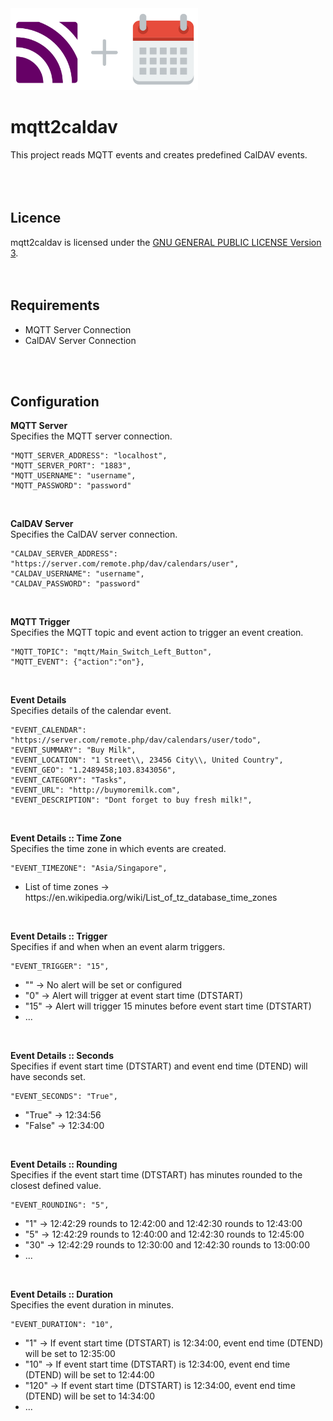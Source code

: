<img src="mqtt2caldav.png" width="300" height="131">  

# mqtt2caldav  
This project reads MQTT events and creates predefined CalDAV events.  
<br />
<br />
<br />



## Licence 
mqtt2caldav is licensed under the [GNU GENERAL PUBLIC LICENSE Version 3](https://github.com/107208579/mqtt2caldav/blob/main/LICENSE.gpl).
<br />
<br />
<br />



## Requirements  
* MQTT Server Connection
* CalDAV Server Connection
<br />
<br />


## Configuration  
**MQTT Server**  
Specifies the MQTT server connection.
```
"MQTT_SERVER_ADDRESS": "localhost",
"MQTT_SERVER_PORT": "1883",
"MQTT_USERNAME": "username",
"MQTT_PASSWORD": "password"
 ```
<br />


**CalDAV Server**  
Specifies the CalDAV server connection.
```
"CALDAV_SERVER_ADDRESS": "https://server.com/remote.php/dav/calendars/user",
"CALDAV_USERNAME": "username",
"CALDAV_PASSWORD": "password"
 ```
<br />


**MQTT Trigger**   
Specifies the MQTT topic and event action to trigger an event creation.
```
"MQTT_TOPIC": "mqtt/Main_Switch_Left_Button",
"MQTT_EVENT": {"action":"on"},
```
<br />


**Event Details**  
Specifies details of the calendar event.
```
"EVENT_CALENDAR": "https://server.com/remote.php/dav/calendars/user/todo",
"EVENT_SUMMARY": "Buy Milk",
"EVENT_LOCATION": "1 Street\\, 23456 City\\, United Country",
"EVENT_GEO": "1.2489458;103.8343056",
"EVENT_CATEGORY": "Tasks",
"EVENT_URL": "http://buymoremilk.com",
"EVENT_DESCRIPTION": "Dont forget to buy fresh milk!",
```
<br />


**Event Details :: Time Zone**  
Specifies the time zone in which events are created.
```
"EVENT_TIMEZONE": "Asia/Singapore",
```
* List of time zones → https://<span></span>en.wikipedia.org/wiki/List_of_tz_database_time_zones
<br />
 
 
**Event Details :: Trigger**  
Specifies if and when when an event alarm triggers.
```
"EVENT_TRIGGER": "15",
```
* "" → No alert will be set or configured  
* "0" → Alert will trigger at event start time (DTSTART)  
* "15" → Alert will trigger 15 minutes before event start time (DTSTART)  
* ...
<br />


**Event Details :: Seconds**  
Specifies if event start time (DTSTART) and event end time (DTEND) will have seconds set.
```
"EVENT_SECONDS": "True",
```
* "True" → 12:34:56  
* "False" → 12:34:00   
<br />


**Event Details :: Rounding**  
Specifies if the event start time (DTSTART) has minutes rounded to the closest defined value.
```
"EVENT_ROUNDING": "5",
```
* "1" → 12:42:29 rounds to 12:42:00 and 12:42:30 rounds to 12:43:00
* "5" → 12:42:29 rounds to 12:40:00 and 12:42:30 rounds to 12:45:00 
* "30" → 12:42:29 rounds to 12:30:00 and 12:42:30 rounds to 13:00:00
* ...
<br />


**Event Details :: Duration**  
Specifies the event duration in minutes.
```
"EVENT_DURATION": "10",
```
* "1" → If event start time (DTSTART) is 12:34:00, event end time (DTEND) will be set to 12:35:00
* "10" → If event start time (DTSTART) is 12:34:00, event end time (DTEND) will be set to 12:44:00
* "120" → If event start time (DTSTART) is 12:34:00, event end time (DTEND) will be set to 14:34:00
* ...
<br />

